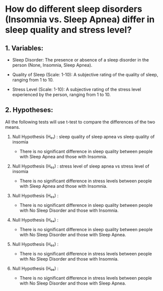 # How do different sleep disorders (Insomnia vs. Sleep Apnea) differ in sleep quality and stress level?

## 1. Variables:

  - Sleep Disorder: The presence or absence of a sleep disorder in the person (None, Insomnia, Sleep Apnea).

  - Quality of Sleep (Scale: 1-10): A subjective rating of the quality of sleep, ranging from 1 to 10.

  - Stress Level (Scale: 1-10): A subjective rating of the stress level experienced by the person, ranging from 1 to 10.


## 2. Hypotheses:
All the following tests will use t-test to compare the differences of the two means.


  1) Null Hypothesis (H₀₁) : sleep quality of sleep apnea vs sleep quality of insomia
  
      - There is no significant difference in sleep quality between people with Sleep Apnea and those with Insomnia.

  2) Null Hypothesis (H₀₂) : stress level of sleep apnea vs stress level of insomia

      - There is no significant difference in stress levels between people with Sleep Apnea and those with Insomnia.

  3) Null Hypothesis (H₀₃) : 

     - There is no significant difference in sleep quality between people with No Sleep Disorder and those with Insomnia.

  4) Null Hypothesis (H₀₄) : 

     - There is no significant difference in sleep quality between people with No Sleep Disorder and those with Sleep Apnea.

  5) Null Hypothesis (H₀₅) :
  
     - There is no significant difference in stress levels between people with No Sleep Disorder and those with Insomnia.
  
  6) Null Hypothesis (H₀₆) :
  
     - There is no significant difference in stress levels between people with No Sleep Disorder and those with Sleep Apnea.
